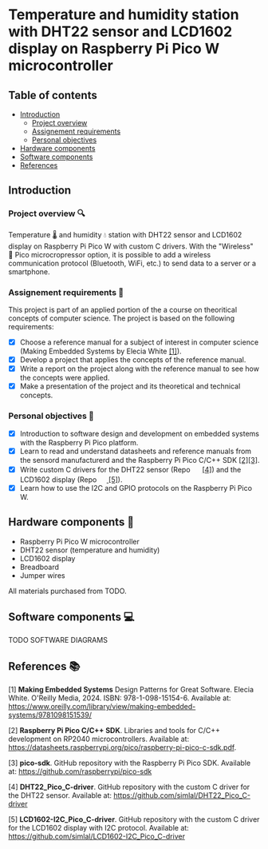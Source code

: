 # Temperature and humidity station with DHT22 sensor and LCD1602 display on Raspberry Pi Pico W microcontroller

## Table of contents
- [Introduction](#introduction)
  - [Project overview](#project-overview-mag)
  - [Assignement requirements](#assignement-requirements-memo)
  - [Personal objectives](#personal-objectives-dart)
- [Hardware components](#hardware-components-wrench)
- [Software components](#software-components-computer)
- [References](#references-books)

## Introduction

### Project overview :mag:
Temperature :thermometer: and humidity :droplet: station with DHT22 sensor and LCD1602 display on Raspberry Pi Pico W with custom C drivers. 
With the "Wireless" :satellite: Pico microcropressor option, it is possible to add a wireless communication protocol (Bluetooth, WiFi, etc.) to send data to a server or a smartphone.

### Assignement requirements :memo:
This project is part of an applied portion of the a course on theoritical 
concepts of computer science. The project is based on the following requirements:
- [x] Choose a reference manual for a subject of interest in computer science (Making Embedded Systems by Elecia White [[1]](#1)).
- [x] Develop a project that applies the concepts of the reference manual.
- [x] Write a report on the project along with the reference manual to see how the concepts were applied.
- [x] Make a presentation of the project and its theoretical and technical concepts.

### Personal objectives :dart:
- [x] Introduction to software design and development on embedded systems with the Raspberry Pi Pico platform.
- [x] Learn to read and understand datasheets and reference manuals from the sensord manufacturerd and the Raspberry Pi Pico C/C++ SDK [[2]](#2)[[3]](#3).
- [x] Write custom C drivers for the DHT22 sensor (Repo <a href="#4"><img src="https://github.githubassets.com/assets/GitHub-Mark-ea2971cee799.png" width=16/></a> [[4]](#4)) and the LCD1602 display (Repo <a href="#5"><img src="https://github.githubassets.com/assets/GitHub-Mark-ea2971cee799.png" width=16> </a> [[5]](#5)). 
- [x] Learn how to use the I2C and GPIO protocols on the Raspberry Pi Pico W.

## Hardware components :wrench:
- Raspberry Pi Pico W microcontroller
- DHT22 sensor (temperature and humidity)
- LCD1602 display
- Breadboard
- Jumper wires

All materials purchased from TODO.
<!-- TODO Hardware diagram -->

## Software components :computer:
TODO SOFTWARE DIAGRAMS

## References :books:
<!-- As numbered footnotes-->
<a id="1">[1]</a> **Making Embedded Systems** Design Patterns for Great Software. Elecia White. O'Reilly Media, 2024. ISBN: 978-1-098-15154-6. Available at: https://www.oreilly.com/library/view/making-embedded-systems/9781098151539/ 

<a id="2">[2]</a> **Raspberry Pi Pico C/C++ SDK**. Libraries and tools for C/C++ development on RP2040 microcontrollers. Available at: https://datasheets.raspberrypi.org/pico/raspberry-pi-pico-c-sdk.pdf.

<a id="3">[3]</a> **pico-sdk**. GitHub repository with the Raspberry Pi Pico SDK. Available at: https://github.com/raspberrypi/pico-sdk

<a id="4">[4]</a> **DHT22_Pico_C-driver**. GitHub repository with the custom C driver for the DHT22 sensor. Available at: https://github.com/simlal/DHT22_Pico_C-driver

<a id="5">[5]</a> **LCD1602-I2C_Pico_C-driver**. GitHub repository with the custom C driver for the LCD1602 display with I2C protocol. Available at: https://github.com/simlal/LCD1602-I2C_Pico_C-driver


